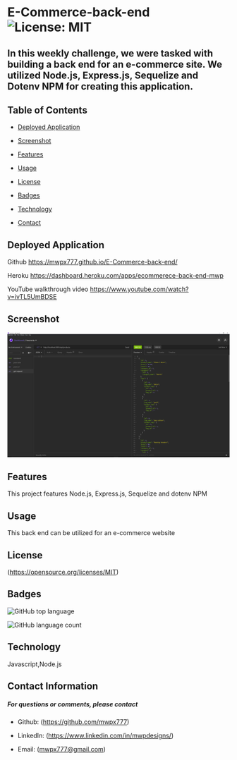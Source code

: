 

# **E-Commerce-back-end**   ![License: MIT](https://img.shields.io/badge/License-MIT-yellow.svg)
## **In this weekly challenge, we were tasked with building a back end for an e-commerce site.  We utilized Node.js, Express.js, Sequelize and Dotenv NPM for creating this application.**

## **Table of Contents**

* [Deployed Application](#deployed-application)

* [Screenshot](#screenshot)



* [Features](#features)

* [Usage](#usage)



* [License](#license)

* [Badges](#badges)

* [Technology](#technology)



* [Contact](#contact-information)

## **Deployed Application**
Github 
https://mwpx777.github.io/E-Commerce-back-end/

Heroku
https://dashboard.heroku.com/apps/ecommerece-back-end-mwp

YouTube walkthrough video
https://www.youtube.com/watch?v=ivTL5UmBDSE


## **Screenshot**
![screenshot](screenshot.PNG)



## **Features**
This project features Node.js, Express.js, Sequelize and dotenv NPM

## **Usage**
This back end can be utilized for an e-commerce website




## **License**
(https://opensource.org/licenses/MIT)

## **Badges**

![GitHub top language](https://img.shields.io/github/languages/top/mwpx777/E-Commerce-back-end?style=plastic)

![GitHub language count](https://img.shields.io/github/languages/count/mwpx777/E-Commerce-back-end)


## **Technology**
Javascript,Node.js





## **Contact Information**
##### For questions or comments, please contact

* Github: (https://github.com/mwpx777)

* LinkedIn: (https://www.linkedin.com/in/mwpdesigns/)

* Email: (mwpx777@gmail.com)

